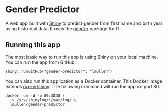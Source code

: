 # Gender Predictor

A web app built with [Shiny](http://shiny.rstudio.com/) to predict
gender from first name and birth year using historical data. It uses the
[gender](https://github.com/ropensci/gender) package for R.

## Running this app

The most basic way to run this app is using Shiny on your local machine.
You can run the app from GitHub:

    shiny::runGitHub("gender-predictor", "lmullen")

You can also run this application as a Docker container. This Docker
image extends [rocker/shiny](https://github.com/rocker-org/shiny). The
following command will run the app on port 80.

    docker run -d -p 80:3838 \
      -v /srv/shinylog/:/var/log/ \
      lmullen/gender-predictor
